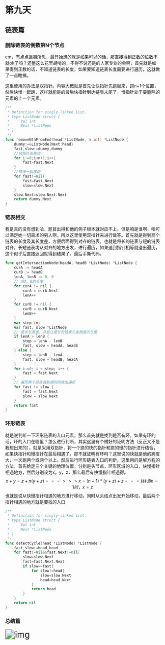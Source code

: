 

# 第九天

## 链表篇

### 删除链表的倒数第N个节点

em，有点点匪夷所思，最开始想的就是如果可以的话，那直接得到正数的位数不就ok了吗？还整这么花里胡哨的，不得不说还是的人家专业的会啊，首先就是如果得到正数的话，不知道链表的长度，如果要知道链表长度需要进行遍历，这就做了一点瞎搞。

​	这里使用的办法是双指针。内容大概就是首先让快指针先跑起来，跑n+1个位置，然后快慢一起跑，这样就能是的最后快指针到达链表末尾了，慢指针处于要删除的元素的上一个元素。

```go
/**
 * Definition for singly-linked list.
 * type ListNode struct {
 *     Val int
 *     Next *ListNode
 * }
 */
func removeNthFromEnd(head *ListNode, n int) *ListNode {
    dummy:=&ListNode{Next:head}
    fast,slow:=dummy,dummy
    //快指针先移动
    for i:=0;i<n+1;i++{
        fast=fast.Next
    }
    //快慢一起移动
    for fast!=nil{
        fast=fast.Next
        slow=slow.Next
    }
    slow.Next=slow.Next.Next
    return dummy.Next
}
```

### 链表相交

​	我是真的没有想到哈，题目出得和他的例子根本就对应不上，但是咱是谁啊，咱可以满足她一切需求的男人啊。所以这里使用双指针来进行做答。首先就是得到两个链表的长度及其长度差，方便后面得到对齐的链表，也就是将长的链表与短的链表对齐，长短链表均从对齐的地方出发，进行遍历，如果遇到指针相等就退出遍历，这个似乎后直接返回就得到结果了。最后手撕代码。

```go
func getIntersectionNode(headA, headB *ListNode) *ListNode {
    curA := headA
    curB := headB
    lenA, lenB := 0, 0
    // 求A，B的长度
    for curA != nil {
        curA = curA.Next
        lenA++
    }
    for curB != nil {
        curB = curB.Next
        lenB++
    }
    var step int
    var fast, slow *ListNode
    // 请求长度差，并且让更长的链表先走相差的长度
    if lenA > lenB {
        step = lenA - lenB
        fast, slow = headA, headB
    } else {
        step = lenB - lenA
        fast, slow = headB, headA
    }
    for i:=0; i < step; i++ {
        fast = fast.Next
    }
    // 遍历两个链表遇到相同则跳出遍历
    for fast != slow {
        fast = fast.Next
        slow = slow.Next
    }
    return fast
}
```

### 环形链表

​	就是说判断一下环形链表的入口元素，那么首先就是找到是否有环，如果有环的话，环的入口在哪里？怎么进行判断，其实这里有个贼好的证明方法（反正又不是我想出来的），就是采用双指针，将一个跑的快的指针和跑的慢的指针进行结合，如果快指针和慢指针在最后相遇了，那不就证明有环吗？这里说的快就是他的跨度大，一次跑两个或两个以上。然后进行环形链表入口的判断，这里用的是解方程的方法，首先给定三个关键的地理位置，分别是头节点，环形区域的入口，快慢指针相遇地方，然后分别设为x，y，z，那么最后有快慢指针相遇得。
$$
x+y=z+n(y+z)  ===>>>x=(n-1)*(y+z)+z ===》》》当n=1时，x=z
$$
也就是说从快慢指针相遇的地方进行移动，同时从头结点出发开始移动，最后两个指针相遇的地方就是要找的入口

```go
/**
 * Definition for singly-linked list.
 * type ListNode struct {
 *     Val int
 *     Next *ListNode
 * }
 */
func detectCycle(head *ListNode) *ListNode {
    fast,slow:=head,head
    for fast!=nil&&fast.Next!=nil{
        slow=slow.Next
        fast=fast.Next.Next
        if slow==fast{
            for slow!=head{
                slow=slow.Next
                head=head.Next
            }
            return head
        }
    }
    return nil
}
```

### 总结篇



<img src="https://code-thinking-1253855093.file.myqcloud.com/pics/%E9%93%BE%E8%A1%A8%E6%80%BB%E7%BB%93.png" alt="img" style="zoom:200%;" />